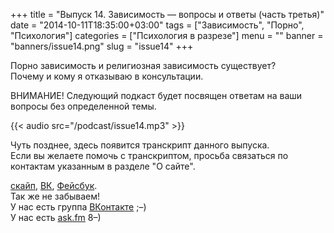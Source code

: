 +++
title = "Выпуск 14. Зависимость — вопросы и ответы (часть третья)"
date = "2014-10-11T18:35:00+03:00"
tags = ["Зависимость", "Порно", "Психология"]
categories = ["Психология в разрезе"]
menu = ""
banner = "banners/issue14.png"
slug = "issue14"
+++

Порно зависимость и религиозная зависимость существует?<br>
Почему и кому я отказываю в консультации.

ВНИМАНИЕ! Следующий подкаст будет посвящен ответам на ваши вопросы без определенной темы.

{{< audio src="/podcast/issue14.mp3" >}}
<!--more-->

Чуть позднее, здесь появится транскрипт данного выпуска.<br>
Если вы желаете помочь с транскриптом, просьба связаться по контактам указанным в разделе "О сайте".


<a href="skype:fpsiholog?userinfo">скайп</a>, <a href="https://vk.com/sunnybunnyf">ВК</a>, <a href="https://www.facebook.com/SunnyBunnyF">Фейсбук</a>.<br>
Так же не забываем!<br>
У нас есть группа <a href="https://vk.com/fpsiholog">ВКонтакте</a> ;–)<br>
У нас есть <a href="http://ask.fm/fpsiholog">ask.fm</a> 8–)